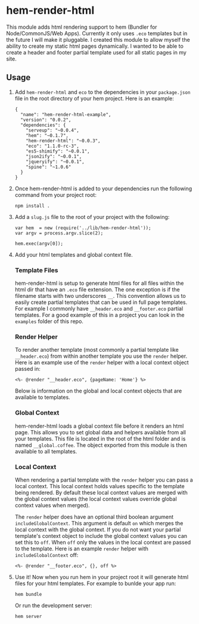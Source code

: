 # hem-render-html

This module adds html rendering support to hem (Bundler for Node/CommonJS/Web Apps). Currently it
only uses `.eco` templates but in the future I will make it pluggable. I created this module to
allow myself the ability to create my static html pages dynamically. I wanted to be able to create a
header and footer partial template used for all static pages in my site.

## Usage

1. Add `hem-render-html` and `eco` to the dependencies in your `package.json` file in the root
   directory of your hem project. Here is an example:

    ```
    {
      "name": "hem-render-html-example",
      "version": "0.0.2",
      "dependencies": {
        "serveup": "~0.0.4",
        "hem": "~0.1.7",
        "hem-render-html": "~0.0.3",
        "eco": "1.1.0-rc-3",
        "es5-shimify": "~0.0.1",
        "json2ify": "~0.0.1",
        "jqueryify": "~0.0.1",
        "spine": "~1.0.6"
      }
    }
    ```

1. Once hem-render-html is added to your dependencies run the following command from your project
   root:

    ```
    npm install .
    ```

1. Add a `slug.js` file to the root of your project with the following:

    ```
    var hem  = new (require('../lib/hem-render-html'));
    var argv = process.argv.slice(2);

    hem.exec(argv[0]);
    ```

1. Add your html templates and global context file.

    ### Template Files

    hem-render-html is setup to generate html files for all files within the html dir that have an
    `.eco` file extension. The one exception is if the filename starts with two underscores `__`.
    This convention allows us to easily create partial templates that can be used in full page
    templates. For example I commonly have `__header.eco` and `__footer.eco` partial templates. For
    a good example of this in a project you can look in the `examples` folder of this repo.

    ### Render Helper

    To render another template (most commonly a partial template like `__header.eco`) from within
    another template you use the `render` helper. Here is an example use of the `render` helper with
    a local context object passed in:

    ```
    <%- @render "__header.eco", {pageName: 'Home'} %>
    ```

    Below is information on the global and local context objects that are available to templates.

    ### Global Context

    hem-render-html loads a global context file before it renders an html page. This allows you to
    set global data and helpers available from all your templates. This file is located in the root
    of the html folder and is named `__global.coffee`. The object exported from this module is then
    available to all templates.

    ### Local Context

    When rendering a partial template with the `render` helper you can pass a local context. This
    local context holds values specific to the template being rendered. By default these local
    context values are merged with the global context values (the local context values override
    global context values when merged).

    The `render` helper does have an optional third boolean argument `includeGlobalContext`. This
    argument is default `on` which merges the local context with the global context. If you do not
    want your partial template's context object to include the global context values you can set
    this to `off`. When `off` only the values in the local context are passed to the template. Here
    is an example `render` helper with `includeGlobalContext` off:

    ```
    <%- @render "__footer.eco", {}, off %>
    ```

1. Use it! Now when you run hem in your project root it will generate html files for your html
   templates. For example to bunlde your app run:

    ```hem bundle```

    Or run the development server:

    ```hem server```
